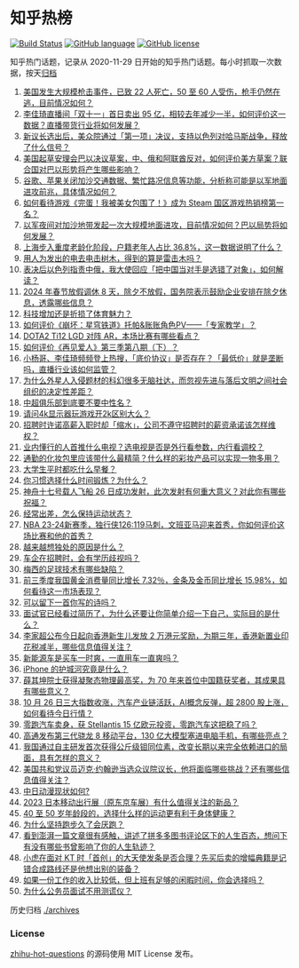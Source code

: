 # 知乎热榜
[![Build Status](https://github.com/ToWeLong/zhihu-hot-questions/workflows/CI/badge.svg)](https://github.com/ToWeLong/zhihu-hot-questions/actions)
[![GitHub language](https://img.shields.io/badge/language-golang-orange.svg)](https://golang.org/)
[![GitHub license](https://img.shields.io/github/license/ToWeLong/zhihu-hot-questions)](https://github.com/ToWeLong/zhihu-hot-questions/blob/main/LICENSE)

知乎热门话题，记录从 2020-11-29 日开始的知乎热门话题。每小时抓取一次数据，按天[归档](./archives)

<!-- BEGIN -->

1. [美国发生大规模枪击事件，已致 22 人死亡，50 至 60 人受伤，枪手仍然在逃，目前情况如何？](https://www.zhihu.com/question/627868335)
1. [李佳琦直播间「双十一」首日卖出 95 亿，相较去年减少一半，如何评价这一数据？直播带货行业将如何发展？](https://www.zhihu.com/question/627874018)
1. [新议长选出后，美众院通过「第一项」决议，支持以色列对哈马斯战争，释放了什么信号？](https://www.zhihu.com/question/627861733)
1. [美国起草安理会巴以决议草案，中、俄和阿联酋反对，如何评价美方草案？联合国对巴以形势将产生哪些影响？](https://www.zhihu.com/question/627866060)
1. [谷歌、苹果关闭加沙交通数据、繁忙路况信息等功能，分析称可能是以军地面进攻前兆，具体情况如何？](https://www.zhihu.com/question/627867528)
1. [如何看待游戏《完蛋！我被美女包围了！》成为 Steam 国区游戏热销榜第一名？](https://www.zhihu.com/question/627493942)
1. [以军夜间对加沙地带发起一次大规模地面进攻，目前情况如何？巴以局势将如何发展？](https://www.zhihu.com/question/627887198)
1. [上海步入重度老龄化阶段，户籍老年人占比 36.8%，这一数据说明了什么？](https://www.zhihu.com/question/627422221)
1. [用人为发出的电去电击树木，得到的算是雷击木吗？](https://www.zhihu.com/question/609146154)
1. [表决后以色列指责中俄，我大使回应「把中国当对手是选错了对象」，如何解读？](https://www.zhihu.com/question/627895896)
1. [2024 年春节放假调休 8 天，除夕不放假，国务院表示鼓励企业安排在除夕休息，透露哪些信息？](https://www.zhihu.com/question/627706694)
1. [科技增加还是折损了体育魅力？](https://www.zhihu.com/question/627539354)
1. [如何评价《崩坏：星穹铁道》托帕&账账角色PV——「专家教学」？](https://www.zhihu.com/question/627883090)
1. [DOTA2 Ti12 LGD 对阵 AR，本场比赛有哪些看点？](https://www.zhihu.com/question/627148383)
1. [如何评价《再见爱人》第三季第八期（下）？](https://www.zhihu.com/question/627721962)
1. [小杨哥、李佳琦频频登上热搜，「底价协议」是否存在？「最低价」就是垄断吗，直播行业该如何监管？](https://www.zhihu.com/question/627882991)
1. [为什么外星人入侵题材的科幻很多无脑社达，而忽视先进与落后文明之间社会组织的决定性差距？](https://www.zhihu.com/question/624896580)
1. [中超俱乐部到底要不要中性名？](https://www.zhihu.com/question/599683289)
1. [请问4k显示器玩游戏开2k区别大么？](https://www.zhihu.com/question/627757794)
1. [招聘时许诺高薪入职时却「缩水」，公司不遵守招聘时的薪资承诺该怎样维权？](https://www.zhihu.com/question/622558901)
1. [业内懂行的人首推什么电视？选电视是否是外行看参数，内行看调校？](https://www.zhihu.com/question/625436606)
1. [通勤的化妆包里应该带什么最精简？什么样的彩妆产品可以实现一物多用？](https://www.zhihu.com/question/625769723)
1. [大学生平时都吃什么早餐？](https://www.zhihu.com/question/620154534)
1. [你习惯选择什么时间锻炼？为什么？](https://www.zhihu.com/question/625565467)
1. [神舟十七号载人飞船 26 日成功发射，此次发射有何重大意义？对此你有哪些祝福？](https://www.zhihu.com/question/626800404)
1. [经常出差，怎么保持运动状态？](https://www.zhihu.com/question/625565400)
1. [NBA 23-24新赛季，独行侠126:119马刺，文班亚马迎来首秀，你如何评价这场比赛和他的首秀？](https://www.zhihu.com/question/627885920)
1. [越来越想独处的原因是什么？](https://www.zhihu.com/question/627728532)
1. [车企在招聘时，会有学历歧视吗？](https://www.zhihu.com/question/624595575)
1. [梅西的足球技术有哪些缺陷？](https://www.zhihu.com/question/575814168)
1. [前三季度我国黄金消费量同比增长 7.32％，金条及金币同比增长 15.98%，如何看待这一市场表现？](https://www.zhihu.com/question/627713882)
1. [可以留下一首你写的诗吗？](https://www.zhihu.com/question/626713561)
1. [面试官已经看过简历了，为什么还要让你简单介绍一下自己，实际目的是什么？](https://www.zhihu.com/question/622556054)
1. [李家超公布今日起向香港新生儿发放 2 万港元奖励，为期三年，香港新置业印花税减半，哪些信息值得关注？](https://www.zhihu.com/question/627725543)
1. [新能源车是买车一时爽，一直用车一直爽吗？](https://www.zhihu.com/question/623660640)
1. [iPhone 的护城河究竟是什么？](https://www.zhihu.com/question/626391396)
1. [薛其坤院士获得凝聚态物理最高奖，为 70 年来首位中国籍获奖者，其成果具有哪些意义？](https://www.zhihu.com/question/627620200)
1. [10 月 26 日三大指数收涨，汽车产业链活跃，AI概念反弹，超 2800 股上涨，如何看待今日行情？](https://www.zhihu.com/question/627867548)
1. [零跑汽车卖身，获 Stellantis 15 亿欧元投资，零跑汽车这把稳了吗？](https://www.zhihu.com/question/627875225)
1. [高通发布第三代骁龙 8 移动平台，130 亿大模型塞进电脑手机，有哪些亮点？](https://www.zhihu.com/question/627673335)
1. [我国通过自主研发首次获得公斤级钼同位素，改变长期以来完全依赖进口的局面，具有怎样的意义？](https://www.zhihu.com/question/627795083)
1. [美国共和党议员迈克·约翰逊当选众议院议长，他将面临哪些挑战？还有哪些信息值得关注？](https://www.zhihu.com/question/627864548)
1. [中日动漫现状如何?](https://www.zhihu.com/question/622464085)
1. [2023 日本移动出行展（原东京车展）有什么值得关注的新品？](https://www.zhihu.com/question/625596508)
1. [40 至 50 岁年龄段的，选择什么样的运动更有利于身体健康？](https://www.zhihu.com/question/625174137)
1. [为什么坚持跑步久了会厌跑？](https://www.zhihu.com/question/625414817)
1. [看到澎湃一篇文章很有感触，讲述了拼多多图书评论区下的人生百态，想问下有没有哪些书曾影响了你的人生轨迹？](https://www.zhihu.com/question/627056532)
1. [小虎在面对 KT 时「首创」的大天使发条是否合理？先买后卖的增幅典籍是记错合成路线还是他想出别的装备？](https://www.zhihu.com/question/627393436)
1. [如果一份工作的收入比较低，但上班有足够的闲暇时间，你会选择吗？](https://www.zhihu.com/question/622559011)
1. [为什么公务员面试不用测谎仪？](https://www.zhihu.com/question/627695687)

<!-- END -->

历史归档 [./archives](./archives)


### License
[zhihu-hot-questions](https://github.com/towelong/zhihu-hot-questions) 的源码使用 MIT License 发布。